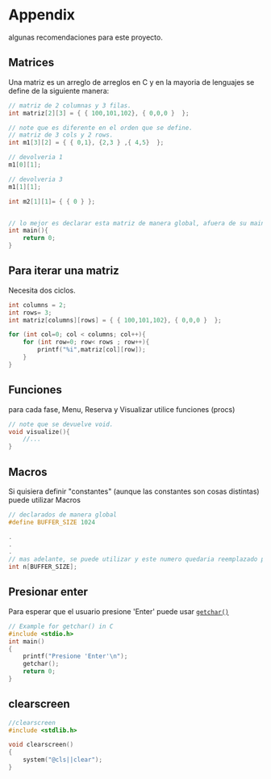 

# Appendix

algunas recomendaciones para este proyecto.

## Matrices

Una matriz es un arreglo de arreglos en C y en la mayoria de lenguajes se define de la siguiente manera:

```c
// matriz de 2 columnas y 3 filas.
int matriz[2][3] = { { 100,101,102}, { 0,0,0 }  };

// note que es diferente en el orden que se define.
// matriz de 3 cols y 2 rows.
int m1[3][2] = { { 0,1}, {2,3 } ,{ 4,5}  };

// devolveria 1
m1[0][1];

// devolveria 3
m1[1][1];

int m2[1][1]= { { 0 } };


// lo mejor es declarar esta matriz de manera global, afuera de su main()
int main(){
    return 0;
}
```


## Para iterar una matriz

Necesita dos ciclos.

```c
int columns = 2;
int rows= 3;
int matriz[columns][rows] = { { 100,101,102}, { 0,0,0 }  };

for (int col=0; col < columns; col++){
    for (int row=0; row< rows ; row++){
        printf("%i",matriz[col][row]);
    }
}

```

## Funciones

para cada fase, Menu, Reserva y Visualizar utilice funciones (procs)

```c
// note que se devuelve void.
void visualize(){
    //...
}

```

## Macros

Si quisiera definir "constantes" (aunque las constantes son cosas distintas) puede utilizar Macros

```c
// declarados de manera global
#define BUFFER_SIZE 1024

.
.
.
// mas adelante, se puede utilizar y este numero quedaria reemplazado por un 1024
int n[BUFFER_SIZE];

```

## Presionar enter
Para esperar que el usuario presione 'Enter' puede usar [`getchar()`](https://www.programiz.com/cpp-programming/library-function/cstdio/getchar)

```c
// Example for getchar() in C
#include <stdio.h>
int main()
{
    printf("Presione 'Enter'\n");
    getchar();
    return 0;
}
```

## clearscreen
```c
//clearscreen
#include <stdlib.h>

void clearscreen()
{
    system("@cls||clear");
}
```